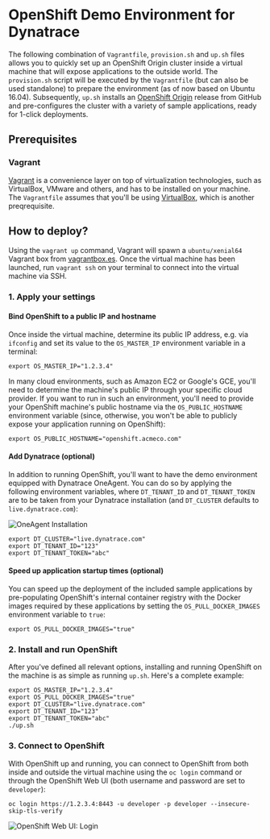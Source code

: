 # OpenShift Demo Environment for Dynatrace

The following combination of `Vagrantfile`, `provision.sh` and `up.sh` files allows you to quickly set up an OpenShift Origin cluster inside a virtual machine that will expose applications to the outside world. The `provision.sh` script will be executed by the `Vagrantfile` (but can also be used standalone) to prepare the environment (as of now based on Ubuntu 16.04). Subsequently, `up.sh` installs an [OpenShift Origin](https://github.com/openshift/origin) release from GitHub and pre-configures the cluster with a variety of sample applications, ready for 1-click deployments.

## Prerequisites

### Vagrant

[Vagrant](https://www.vagrantup.com/) is a convenience layer on top of virtualization technologies, such as VirtualBox, VMware and others, and has to be installed on your machine. The `Vagrantfile` assumes that you'll be using [VirtualBox](https://www.virtualbox.org/), which is another preqrequisite.

## How to deploy?

Using the `vagrant up` command, Vagrant will spawn a `ubuntu/xenial64` Vagrant box from [vagrantbox.es](http://www.vagrantbox.es/). Once the virtual machine has been launched, run `vagrant ssh` on your terminal to connect into the virtual machine via SSH.

### 1. Apply your settings

#### Bind OpenShift to a public IP and hostname

Once inside the virtual machine, determine its public IP address, e.g. via `ifconfig` and set its value to the `OS_MASTER_IP` environment variable in a terminal:

```
export OS_MASTER_IP="1.2.3.4"
```

In many cloud environments, such as Amazon EC2 or Google's GCE, you'll need to determine the machine's public IP through your specific cloud provider. If you want to run in such an environment, you'll need to provide your OpenShift machine's public hostname via the `OS_PUBLIC_HOSTNAME` environment variable (since, otherwise, you won't be able to publicly expose your application running on OpenShift):

```
export OS_PUBLIC_HOSTNAME="openshift.acmeco.com"
```

#### Add Dynatrace (optional)

In addition to running OpenShift, you'll want to have the demo environment equipped with Dynatrace OneAgent. You can do so by applying the following environment variables, where `DT_TENANT_ID` and `DT_TENANT_TOKEN` are to be taken from your Dynatrace installation (and `DT_CLUSTER` defaults to `live.dynatrace.com`):

![OneAgent Installation](https://github.com/dynatrace-innovationlab/openshift-demo-environment/raw/images/oneagent-installation.png)

```
export DT_CLUSTER="live.dynatrace.com"
export DT_TENANT_ID="123"
export DT_TENANT_TOKEN="abc"
```

#### Speed up application startup times (optional)

You can speed up the deployment of the included sample applications by pre-populating OpenShift's internal container registry with the Docker images required by these applications by setting the `OS_PULL_DOCKER_IMAGES` environment variable to `true`:

```
export OS_PULL_DOCKER_IMAGES="true"
```

### 2. Install and run OpenShift

After you've defined all relevant options, installing and running OpenShift on the machine is as simple as running `up.sh`. Here's a complete example:

```
export OS_MASTER_IP="1.2.3.4"
export OS_PULL_DOCKER_IMAGES="true"
export DT_CLUSTER="live.dynatrace.com"
export DT_TENANT_ID="123"
export DT_TENANT_TOKEN="abc"
./up.sh
```

### 3. Connect to OpenShift

With OpenShift up and running, you can connect to OpenShift from both inside and outside the virtual machine using the `oc login` command or through the OpenShift Web UI (both username and password are set to `developer`):

```
oc login https://1.2.3.4:8443 -u developer -p developer --insecure-skip-tls-verify
```

![OpenShift Web UI: Login](https://github.com/dynatrace-innovationlab/openshift-demo-environment/raw/images/openshift-web-ui-login.png)
